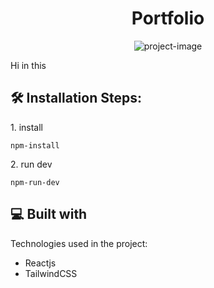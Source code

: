 <h1 id="title" align="center">Portfolio</h1>

<p align="center"><img src="https://socialify.git.ci/AdalObregon/AdalDev/image?descriptionEditable=&amp;font=Source%20Code%20Pro&amp;language=1&amp;owner=1&amp;pattern=Charlie%20Brown&amp;theme=Dark" alt="project-image"></p>

<p id="description">Hi in this</p>

  
  

<h2>🛠️ Installation Steps:</h2>

<p>1. install</p>

```
npm-install
```

<p>2. run dev</p>

```
npm-run-dev
```

  
  
<h2>💻 Built with</h2>

Technologies used in the project:

*   Reactjs
*   TailwindCSS
